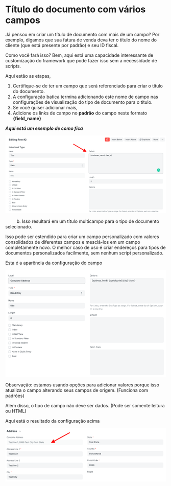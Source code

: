 # Título do documento com vários campos



Já pensou em criar um título de documento com mais de um campo? Por exemplo, digamos que sua fatura de venda deva ter o título do nome do cliente (que está presente por padrão) e seu ID fiscal.


Como você fará isso? Bem, aqui está uma capacidade interessante de customização do framework que pode fazer isso sem a necessidade de scripts.


Aqui estão as etapas,


1. Certifique-se de ter um campo que será referenciado para criar o título do documento.
2. A configuração batica termina adicionando este nome de campo nas configurações de visualização do tipo de documento para o título.
3. Se você quiser adicionar mais,
4. Adicione os links de campo no **padrão** do campo neste formato **{field\_name}**


***Aqui está um exemplo de como fica***


![](/files/Eb81KLe.png)


         b. Isso resultará em um título multicampo para o tipo de documento selecionado.


Isso pode ser estendido para criar um campo personalizado com valores consolidados de diferentes campos e mesclá-los em um campo completamente novo. O melhor caso de uso é criar endereços para tipos de documentos personalizados facilmente, sem nenhum script personalizado.


Esta é a aparência da configuração do campo


![](/files/FXuN3dK.png)


Observação: estamos usando opções para adicionar valores porque isso atualiza o campo alterando seus campos de origem. (Funciona com padrões)


Além disso, o tipo de campo não deve ser dados. (Pode ser somente leitura ou HTML)


Aqui está o resultado da configuração acima


![](/files/gHpmXZY.png)



